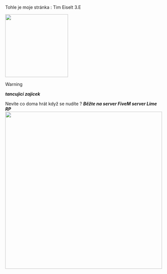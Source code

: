 Tohle je moje stránka : Tim Eiselt 3.E

<img src="https://media.discordapp.net/attachments/995477056425054230/999842645176234034/ezgif-4-04488ff962.gif" width="200" height="200" />

> [!WARNING]
> ***tancujici zajicek***

Nevíte co doma hrát když se nudíte ?
***Běžte na server FiveM server Lime RP***
<img src="https://lmrp.eu/wp-content/uploads/2023/08/cropped-lajm_auto_x2-transformed-removebg-preview-1.png" width="500" height="500" />

